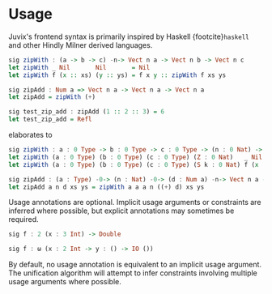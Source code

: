 # Usage

Juvix's frontend syntax is primarily inspired by Haskell
{footcite}`haskell` and other Hindly Milner derived languages.

```haskell
sig zipWith : (a -> b -> c) -n-> Vect n a -> Vect n b -> Vect n c
let zipWith _ Nil       Nil       = Nil
let zipWith f (x :: xs) (y :: ys) = f x y :: zipWith f xs ys

sig zipAdd : Num a => Vect n a -> Vect n a -> Vect n a
let zipAdd = zipWith (+)

sig test_zip_add : zipAdd (1 :: 2 :: 3) = 6
let test_zip_add = Refl
```

elaborates to

```haskell
sig zipWith : a : 0 Type -> b : 0 Type -> c : 0 Type -> (n : 0 Nat) -> (a -> b -> c) -n-> Vect n a -> Vect n b -> Vect n c
let zipWith (a : 0 Type) (b : 0 Type) (c : 0 Type) (Z : 0 Nat)   _ Nil        Nil       = Nil
let zipWith (a : 0 Type) (b : 0 Type) (c : 0 Type) (S k : 0 Nat) f (x :: xs)  (y :: ys) = f x y :: zipWith a b c k f xs ys

sig zipAdd : (a : Type) -0-> (n : Nat) -0-> (d : Num a) -n-> Vect n a -> Vect n a -> Vect n a
let zipAdd a n d xs ys = zipWith a a a n ((+) d) xs ys
```

Usage annotations are optional. Implicit usage arguments or
constraints are inferred where possible, but explicit annotations may
sometimes be required.

```haskell
sig f : 2 (x : 3 Int) -> Double

sig f : ω (x : 2 Int -> y : () -> IO ())
```

By default, no usage annotation is equivalent to an implicit usage
argument. The unification algorithm will attempt to infer constraints
involving multiple usage arguments where possible.

```{footbibliography}
```
